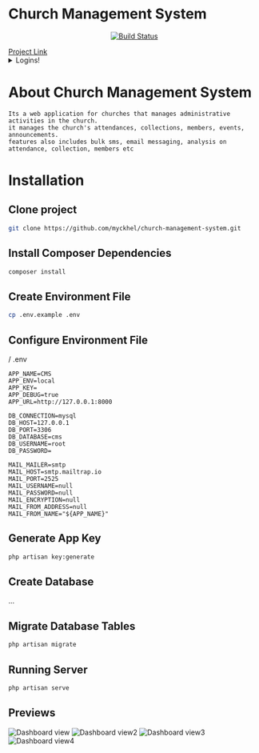 # Church Management System

<p align="center">
<a href="https://travis-ci.org/myckhel/church-management-system"><img src="https://travis-ci.org/myckhel/church-management-system.svg?branch=master" alt="Build Status"></a>
</p>
<a href="https://cms.trueworthfabrics.com.ng">Project Link</a>
<details>
  <summary>Logins!</summary>
    ```
- Email: kylemoose45@gmail.com
    - Password: 123456789
    ```
</details>

# About Church Management System
    Its a web application for churches that manages administrative activities in the church.
    it manages the church's attendances, collections, members, events, announcements.
    features also includes bulk sms, email messaging, analysis on attendance, collection, members etc

# Installation

## Clone project
```bash
git clone https://github.com/myckhel/church-management-system.git
```
## Install Composer Dependencies
```bash
composer install
```
## Create Environment File
```bash
cp .env.example .env
```
## Configure Environment File
/ .env
```
APP_NAME=CMS
APP_ENV=local
APP_KEY=
APP_DEBUG=true
APP_URL=http://127.0.0.1:8000

DB_CONNECTION=mysql
DB_HOST=127.0.0.1
DB_PORT=3306
DB_DATABASE=cms
DB_USERNAME=root
DB_PASSWORD=

MAIL_MAILER=smtp
MAIL_HOST=smtp.mailtrap.io
MAIL_PORT=2525
MAIL_USERNAME=null
MAIL_PASSWORD=null
MAIL_ENCRYPTION=null
MAIL_FROM_ADDRESS=null
MAIL_FROM_NAME="${APP_NAME}"
```
## Generate App Key
```bash
php artisan key:generate
```
## Create Database
...
## Migrate Database Tables
```bash
php artisan migrate
```

## Running Server
```bash
php artisan serve
```

## Previews

![Dashboard view](https://github.com/myckhel/church-management-system/blob/master/public/img/cms.JPG)
![Dashboard view2](https://github.com/myckhel/church-management-system/blob/master/public/img/cms2.JPG)
![Dashboard view3](https://github.com/myckhel/church-management-system/blob/master/public/img/cms3.JPG)
![Dashboard view4](https://github.com/myckhel/church-management-system/blob/master/public/img/cms4.JPG)
